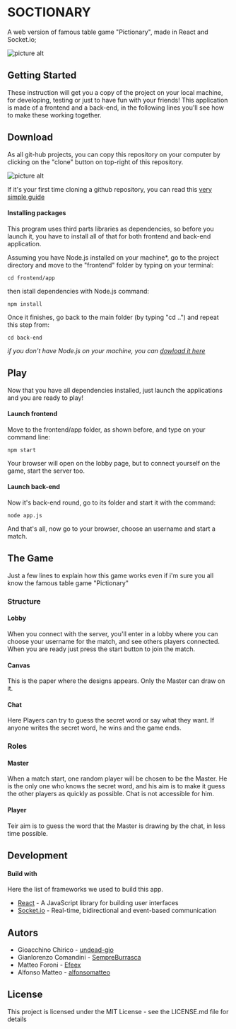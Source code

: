 # SOCTIONARY

A web version of famous table game "Pictionary", made in React and Socket.io;

![picture alt](http://3.bp.blogspot.com/-KXrcV7P7D4g/UPHGNqJYQhI/AAAAAAAADNk/31hEsDoE-ks/s1600/Pictionary.jpg "Title is an image, could be nosense.")

## Getting Started

These instruction will get you a copy of the project on your local machine, for developing, testing or just to have fun with your friends! 
This application is made of a frontend and a back-end, in the following lines you'll see how to make these working together.

## Download

As all git-hub projects, you can copy this repository on your computer by clicking on the "clone" button on top-right of this repository.

![picture alt](https://help.github.com/assets/images/help/repository/clone-repo-clone-url-button.png "can you see it?")

If it's your first time cloning a github repository, you can read this [very simple guide](https://help.github.com/en/articles/cloning-a-repository)

#### Installing packages
This program uses third parts libraries as dependencies, so before you launch it, you have to install all of that for both frontend and back-end application.

Assuming you have Node.js installed on your machine*, go to the project directory and move to the "frontend" folder by typing on your terminal:
```
cd frontend/app   
```

then istall dependencies with Node.js command:
```
npm install
```

Once it finishes, go back to the main folder (by typing "cd ..") and repeat this step from:
```
cd back-end
```

*if you don't have Node.js on your machine, you can [dowload it here](https://nodejs.org/it/download/)*


## Play

Now that you have all dependencies installed, just launch the applications and you are ready to play!

#### Launch frontend
Move to the frontend/app folder, as shown before, and type on your command line:
```
npm start
```

Your browser will open on the lobby page, but to connect yourself on the game, start the server too.

#### Launch back-end

Now it's back-end round, go to its folder and start it with the command:
```
node app.js
```

And that's all, now go to your browser, choose an username and start a match.


## The Game

Just a few lines to explain how this game works even if i'm sure you all know the famous table game "Pictionary"

### Structure
#### Lobby
When you connect with the server, you'll enter in a lobby where you can choose your username for the match, and see others players connected. When you are ready just press the start button to join the match.

#### Canvas
This is the paper where the designs appears. Only the Master can draw on it.

#### Chat
Here Players can try to guess the secret word or say what they want. If anyone writes the secret word, he wins and the game ends.

### Roles
#### Master
When a match start, one random player will be chosen to be the Master.
He is the only one who knows the secret word, and his aim is to make it guess the other players as quickly as possible.
Chat is not accessible for him.

#### Player 
Teir aim is to guess the word that the Master is drawing by the chat, in less time possible.

## Development
#### Build with
Here the list of frameworks we used to build this app.

* [React](https://reactjs.org/) - A JavaScript library for building user interfaces
* [Socket.io](https://socket.io/) - Real-time, bidirectional and event-based communication 

## Autors

* Gioacchino Chirico - [undead-gio](https://github.com/undead-gio) 
* Gianlorenzo Comandini - [SempreBurrasca](https://github.com/SempreBurrasca)
* Matteo Foroni - [Efeex](https://github.com/Efeex)
* Alfonso Matteo - [alfonsomatteo](https://github.com/alfonsomatteo)

## License
This project is licensed under the MIT License - see the LICENSE.md file for details
